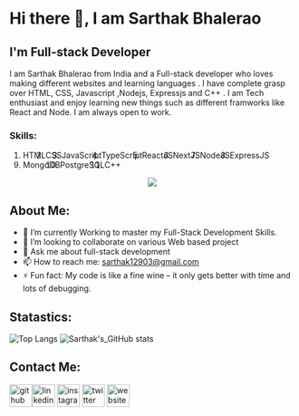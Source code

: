 # Hi there 👋, I am Sarthak Bhalerao
## I'm Full-stack Developer 
I am Sarthak Bhalerao from India and a Full-stack developer who loves making different websites and learning languages . I have complete grasp over HTML, CSS, Javascript ,Nodejs, Expressjs and  C++ . I am Tech enthusiast and enjoy learning new things such as different framworks like React and Node. I am always open to work.

### Skills:  
<div >
    <ol style="display: flex ; flex-wrap: wrap; orientation:horizontal">
      <li>HTML</li>
      <li>CSS</li>
      <li>JavaScript</li>
      <li>TypeScript</li>
      <li>ReactJS</li>
      <li>NextJS</li>
      <li>NodeJS</li>
      <li>ExpressJS</li>
      <li>MongoDB</li>
      <li>PostgreSQL</li>
      <li>C++</li>
    </ol>

</div>






<p align="center">
  <a href="#">
    <img src="https://skillicons.dev/icons?i=html,css,js,ts,nodejs,react,next,expressjs,mongodb,postgresql,github,git,cpp" />
  </a>
</p>

## About Me:
- 🌱 I’m currently Working to master my Full-Stack Development Skills. 
- 👯 I’m looking to collaborate on various Web based project 
- 💬 Ask me about full-stack development
- 📫 How to reach me: sarthak12903@gmail.com 
- ⚡ Fun fact: My code is like a fine wine – it only gets better with time and lots of debugging.





## Statastics:

![Top Langs](https://github-readme-stats.vercel.app/api/top-langs/?username=Sarthak12903&layout=donut&theme=dark)
![Sarthak's_GitHub stats](https://github-readme-stats.vercel.app/api?username=Sarthak12903&show_icons=true&theme=radical)



## Contact Me:

[<img src='https://cdn.jsdelivr.net/npm/simple-icons@3.0.1/icons/github.svg'  alt='github' height='40'>](https://github.com/https://github.com/Sarthak12903/)[<img src='https://cdn.jsdelivr.net/npm/simple-icons@3.0.1/icons/linkedin.svg' alt='linkedin' height='40'>](https://www.linkedin.com/in/sarthak-bhalerao12/)  [<img src='https://cdn.jsdelivr.net/npm/simple-icons@3.0.1/icons/instagram.svg' alt='instagram' height='40'>](https://www.instagram.com/sarthak_b03/)  [<img src='https://cdn.jsdelivr.net/npm/simple-icons@3.0.1/icons/twitter.svg' alt='twitter' height='40'>](https://twitter.com/https://twitter.com/SarthakB1209)  [<img src='https://cdn.jsdelivr.net/npm/simple-icons@3.0.1/icons/icloud.svg' alt='website' height='40'>](https://sarthak12903.github.io/My-Portfolio-HTML-CSS-/)  



